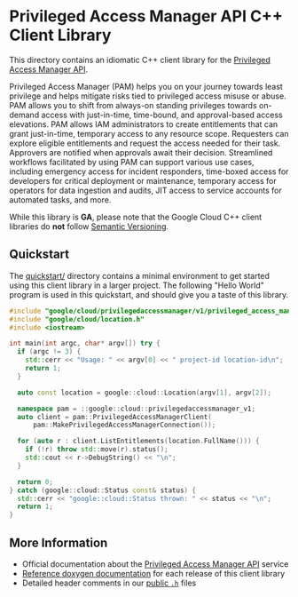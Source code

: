 # Privileged Access Manager API C++ Client Library

This directory contains an idiomatic C++ client library for the
[Privileged Access Manager API][cloud-service-docs].

Privileged Access Manager (PAM) helps you on your journey towards least
privilege and helps mitigate risks tied to privileged access misuse or abuse.
PAM allows you to shift from always-on standing privileges towards on-demand
access with just-in-time, time-bound, and approval-based access elevations. PAM
allows IAM administrators to create entitlements that can grant just-in-time,
temporary access to any resource scope. Requesters can explore eligible
entitlements and request the access needed for their task. Approvers are
notified when approvals await their decision. Streamlined workflows facilitated
by using PAM can support various use cases, including emergency access for
incident responders, time-boxed access for developers for critical deployment or
maintenance, temporary access for operators for data ingestion and audits, JIT
access to service accounts for automated tasks, and more.

While this library is **GA**, please note that the Google Cloud C++ client
libraries do **not** follow [Semantic Versioning](https://semver.org/).

## Quickstart

The [quickstart/](quickstart/README.md) directory contains a minimal environment
to get started using this client library in a larger project. The following
"Hello World" program is used in this quickstart, and should give you a taste of
this library.

<!-- inject-quickstart-start -->

```cc
#include "google/cloud/privilegedaccessmanager/v1/privileged_access_manager_client.h"
#include "google/cloud/location.h"
#include <iostream>

int main(int argc, char* argv[]) try {
  if (argc != 3) {
    std::cerr << "Usage: " << argv[0] << " project-id location-id\n";
    return 1;
  }

  auto const location = google::cloud::Location(argv[1], argv[2]);

  namespace pam = ::google::cloud::privilegedaccessmanager_v1;
  auto client = pam::PrivilegedAccessManagerClient(
      pam::MakePrivilegedAccessManagerConnection());

  for (auto r : client.ListEntitlements(location.FullName())) {
    if (!r) throw std::move(r).status();
    std::cout << r->DebugString() << "\n";
  }

  return 0;
} catch (google::cloud::Status const& status) {
  std::cerr << "google::cloud::Status thrown: " << status << "\n";
  return 1;
}
```

<!-- inject-quickstart-end -->

## More Information

- Official documentation about the
  [Privileged Access Manager API][cloud-service-docs] service
- [Reference doxygen documentation][doxygen-link] for each release of this
  client library
- Detailed header comments in our [public `.h`][source-link] files

[cloud-service-docs]: https://cloud.google.com/iam/docs/pam-overview
[doxygen-link]: https://cloud.google.com/cpp/docs/reference/privilegedaccessmanager/latest/
[source-link]: https://github.com/googleapis/google-cloud-cpp/tree/main/google/cloud/privilegedaccessmanager
